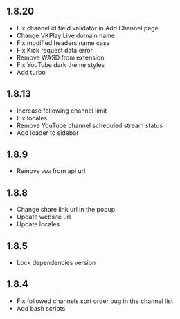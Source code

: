 ## 1.8.20

- Fix channel id field validator in Add Channel page
- Change VKPlay Live domain name
- Fix modified headers name case
- Fix Kick request data error
- Remove WASD from extension
- Fix YouTube dark theme styles
- Add turbo

## 1.8.13

- Increase following channel limit
- Fix locales
- Remove YouTube channel scheduled stream status
- Add loader to sidebar

## 1.8.9

- Remove `www` from api url

## 1.8.8

- Change share link url in the popup
- Update website url
- Update locales

## 1.8.5

- Lock dependencies version

## 1.8.4

- Fix followed channels sort order bug in the channel list
- Add bash scripts